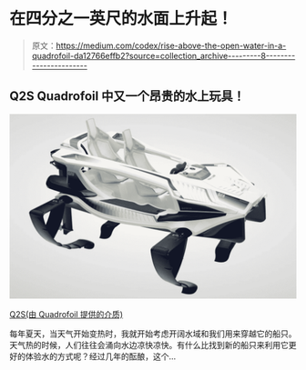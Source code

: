 # 在四分之一英尺的水面上升起！

> 原文：<https://medium.com/codex/rise-above-the-open-water-in-a-quadrofoil-da12766effb2?source=collection_archive---------8----------------------->

## Q2S Quadrofoil 中又一个昂贵的水上玩具！

![](img/113f0cb1e6c7ff00c95acb2958d96ad9.png)

[Q2S(由 Quadrofoil 提供的介质)](https://quadrofoil.com/q2s.html)

每年夏天，当天气开始变热时，我就开始考虑开阔水域和我们用来穿越它的船只。天气热的时候，人们往往会涌向水边凉快凉快。有什么比找到新的船只来利用它更好的体验水的方式呢？经过几年的酝酿，这个…